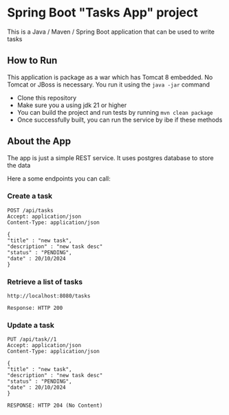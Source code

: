 # Spring Boot "Tasks App" project

This is a Java / Maven / Spring Boot application that can be used to write tasks

## How to Run

This application is package as a war which has Tomcat 8 embedded. No Tomcat or JBoss is necessary. You run it using the ```java -jar``` command

* Clone this repository
* Make sure you a using jdk 21 or higher
* You can build the project and run tests by running ```mvn clean package```
* Once successfully built, you can run the service by ibe if these methods


## About the App

The app is just a simple REST service. It uses postgres database to store the data

Here a some endpoints you can call:

### Create a task

```
POST /api/tasks
Accept: application/json
Content-Type: application/json

{
"title" : "new task",
"description" : "new task desc"
"status" : "PENDING",
"date" : 20/10/2024
}
```

### Retrieve a list of tasks

```
http://localhost:8080/tasks

Response: HTTP 200
```

### Update a task

```
PUT /api/task//1
Accept: application/json
Content-Type: application/json

{
"title" : "new task",
"description" : "new task desc"
"status" : "PENDING",
"date" : 20/10/2024
}

RESPONSE: HTTP 204 (No Content)
```